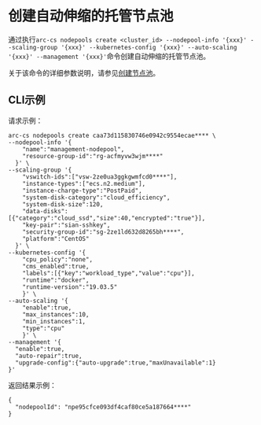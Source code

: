 # 创建自动伸缩的托管节点池

通过执行`arc-cs nodepools create <cluster_id> --nodepool-info '{xxx}' --scaling-group '{xxx}' --kubernetes-config '{xxx}' --auto-scaling '{xxx}' --management '{xxx}'`命令创建自动伸缩的托管节点池。

关于该命令的详细参数说明，请参见[创建节点池](/intl.zh-CN/API参考/节点池/创建节点池.md)。

## CLI示例

请求示例：

```
arc-cs nodepools create caa73d115830746e0942c9554ecae**** \
--nodepool-info '{
    "name":"management-nodepool",
    "resource-group-id":"rg-acfmyvw3wjm****"
  }' \
--scaling-group '{
    "vswitch-ids":["vsw-2ze0ua3ggkgwmfcd0****"],
    "instance-types":["ecs.n2.medium"],
    "instance-charge-type":"PostPaid",
    "system-disk-category":"cloud_efficiency",
    "system-disk-size":120,
    "data-disks":[{"category":"cloud_ssd","size":40,"encrypted":"true"}],
    "key-pair":"sian-sshkey",
    "security-group-id":"sg-2ze1ld632d8265bh****",
    "platform":"CentOS"
  }' \
--kubernetes-config '{
    "cpu_policy":"none",
    "cms_enabled":true,
    "labels":[{"key":"workload_type","value":"cpu"}],
    "runtime":"docker",
    "runtime-version":"19.03.5"
    }' \
--auto-scaling '{
    "enable":true,
    "max_instances":10,
    "min_instances":1,
    "type":"cpu"
    }' \
--management '{
  "enable":true,
  "auto-repair":true,
  "upgrade-config":{"auto-upgrade":true,"maxUnavailable":1}
}'
```

返回结果示例：

```
{
  "nodepoolId": "npe95cfce093df4caf80ce5a187664****"
}
```

